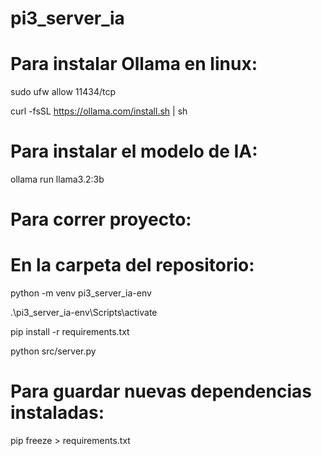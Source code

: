 # pi3_server_ia

# Para instalar Ollama en linux:

sudo ufw allow 11434/tcp

curl -fsSL https://ollama.com/install.sh | sh

# Para instalar el modelo de IA:

ollama run llama3.2:3b

# Para correr proyecto:
# En la carpeta del repositorio:

python -m venv pi3_server_ia-env

.\pi3_server_ia-env\Scripts\activate

pip install -r requirements.txt

python src/server.py

# Para guardar nuevas dependencias instaladas:

pip freeze > requirements.txt